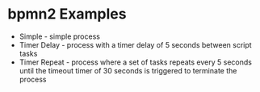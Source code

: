 # bpmn2 Examples

* Simple - simple process
* Timer Delay - process with a timer delay of 5 seconds between script tasks
* Timer Repeat - process where a set of tasks repeats every 5 seconds until the timeout timer of 30 seconds is triggered to terminate the process
